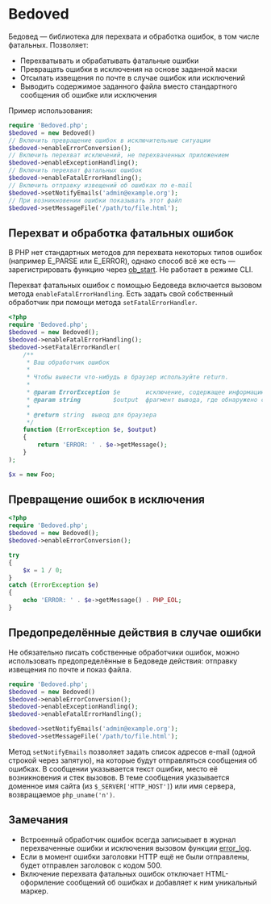 Bedoved
=======

Бедовед — библиотека для перехвата и обработка ошибок, в том числе фатальных. Позволяет:

* Перехватывать и обрабатывать фатальные ошибки
* Превращать ошибки в исключения на основе заданной маски
* Отсылать извещения по почте в случае ошибок или исключений
* Выводить содержимое заданного файла вместо стандартного сообщения об ошибке или исключения

Пример использования:

```php
require 'Bedoved.php';
$bedoved = new Bedoved()
// Включить превращение ошибок в исключительные ситуации
$bedoved->enableErrorConversion();
// Включить перехват исключений, не перехваченных приложением
$bedoved->enableExceptionHandling();
// Включить перехват фатальных ошибок
$bedoved->enableFatalErrorHandling();
// Включить отправку извещений об ошибках по e-mail
$bedoved->setNotifyEmails('admin@example.org');
// При возникновении ошибки показывать этот файл
$bedoved->setMessageFile('/path/to/file.html');
```

Перехват и обработка фатальных ошибок
-------------------------------------

В PHP нет стандартных методов для перехвата некоторых типов ошибок (например E_PARSE или
E_ERROR), однако способ всё же есть — зарегистрировать функцию через
[ob_start](http://php.net/ob_start). Не работает в режиме CLI.

Перехват фатальных ошибок с помощью Бедоведа включается вызовом метода `enableFatalErrorHandling`.
Есть задать свой собственный обработчик при помощи метода `setFatalErrorHandler`.

```php
<?php
require 'Bedoved.php';
$bedoved = new Bedoved();
$bedoved->enableFatalErrorHandling();
$bedoved->setFatalErrorHandler(
    /**
     * Ваш обработчик ошибок
     *
     * Чтобы вывести что-нибудь в браузер используйте return.
     *
     * @param ErrorException $e       исключение, содержащее информацию об ошибке
     * @param string         $output  фрагмент вывода, где обнаружено сообщение об ошибке
     *
     * @return string  вывод для браузера
     */
    function (ErrorException $e, $output)
    {
        return 'ERROR: ' . $e->getMessage();
    }
);

$x = new Foo;
```

Превращение ошибок в исключения
-------------------------------

```php
<?php
require 'Bedoved.php';
$bedoved = new Bedoved();
$bedoved->enableErrorConversion();

try
{
    $x = 1 / 0;
}
catch (ErrorException $e)
{
    echo 'ERROR: ' . $e->getMessage() . PHP_EOL;
}

```

Предопределённые действия в случае ошибки
-----------------------------------------

Не обязательно писать собственные обработчики ошибок, можно использовать предопределённые в Бедоведе
действия: отправку извещения по почте и показ файла.

```php
require 'Bedoved.php';
$bedoved = new Bedoved()
$bedoved->enableErrorConversion();
$bedoved->enableExceptionHandling();
$bedoved->enableFatalErrorHandling();

$bedoved->setNotifyEmails('admin@example.org');
$bedoved->setMessageFile('/path/to/file.html');
```

Метод `setNotifyEmails` позволяет задать список адресов e-mail (одной строкой через запятую), на
которые будут отправляться сообщения об ошибках. В сообщении указывается текст ошибки, место её
возникновения и стек вызовов. В теме сообщения указывается доменное имя сайта
(из `$_SERVER['HTTP_HOST']`) или имя сервера, возвращаемое `php_uname('n')`.

Замечания
---------

* Встроенный обработчик ошибок всегда записывает в журнал перехваченные ошибки и исключения вызовом
функции [error_log](http://php.net/error_log).
* Если в момент ошибки заголовки HTTP ещё не были отправлены, будет отправлен заголовок с кодом 500.
* Включение перехвата фатальных ошибок отключает HTML-оформление сообщений об ошибках и добавляет
к ним уникальный маркер.
